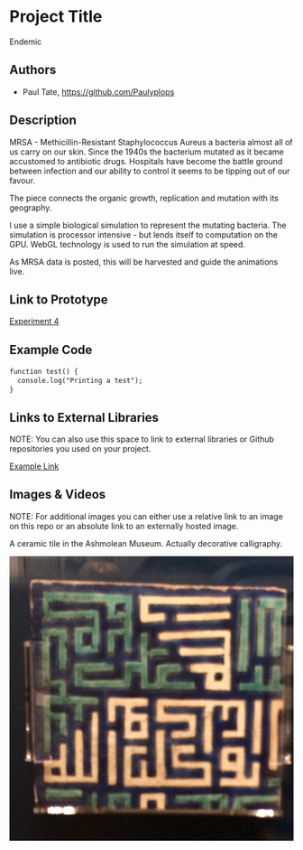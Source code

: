# Project Title
Endemic

## Authors
- Paul Tate, https://github.com/Paulyplops

## Description

MRSA - Methicillin-Resistant Staphylococcus Aureus a bacteria almost all of us carry on our skin.  Since the 1940s the bacterium mutated as it became accustomed to antibiotic drugs.  Hospitals have become the battle ground between infection and our ability to control it seems to be tipping out of our favour.  

The piece connects the organic growth, replication and mutation with its geography.

I use a simple biological simulation to represent the mutating bacteria.  The simulation is processor intensive - but lends itself to computation on the GPU.  WebGL technology is used to run the simulation at speed.  

As MRSA data is posted, this will be harvested and guide the animations live.

## Link to Prototype

[Experiment 4](https://dl.dropboxusercontent.com/u/263160/Web/WebGl/Experiment4.html)

## Example Code
```
function test() {
  console.log("Printing a test");
}
```
## Links to External Libraries
 NOTE: You can also use this space to link to external libraries or Github repositories you used on your project.

[Example Link](https://developers.google.com/maps/documentation/staticmaps/ "Static Maps")

## Images & Videos
NOTE: For additional images you can either use a relative link to an image on this repo or an absolute link to an externally hosted image.

A ceramic tile in the Ashmolean Museum.  Actually decorative calligraphy. 

![Inspiration](project_images/tile.jpg?raw=true "Tile")


